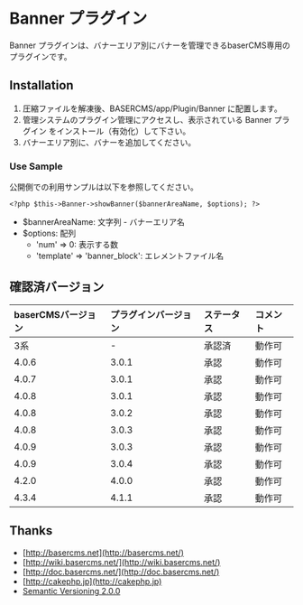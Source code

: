 # Banner プラグイン

Banner プラグインは、バナーエリア別にバナーを管理できるbaserCMS専用のプラグインです。

## Installation

1. 圧縮ファイルを解凍後、BASERCMS/app/Plugin/Banner に配置します。
2. 管理システムのプラグイン管理にアクセスし、表示されている Banner プラグイン をインストール（有効化）して下さい。
3. バナーエリア別に、バナーを追加してください。


### Use Sample

公開側での利用サンプルは以下を参照してください。

```
<?php $this->Banner->showBanner($bannerAreaName, $options); ?>
```

- $bannerAreaName: 文字列 - バナーエリア名
- $options: 配列
    - 'num' => 0: 表示する数
    - 'template' => 'banner_block': エレメントファイル名


## 確認済バージョン

|baserCMSバージョン|プラグインバージョン|ステータス|コメント|
|:--|:--|:--|:--|
|3系|-|承認済|動作可|
|4.0.6|3.0.1|承認|動作可|
|4.0.7|3.0.1|承認|動作可|
|4.0.8|3.0.1|承認|動作可|
|4.0.8|3.0.2|承認|動作可|
|4.0.8|3.0.3|承認|動作可|
|4.0.9|3.0.3|承認|動作可|
|4.0.9|3.0.4|承認|動作可|
|4.2.0|4.0.0|承認|動作可|
|4.3.4|4.1.1|承認|動作可|


## Thanks ##

- [http://basercms.net](http://basercms.net/)
- [http://wiki.basercms.net/](http://wiki.basercms.net/)
- [http://doc.basercms.net/](http://doc.basercms.net/)
- [http://cakephp.jp](http://cakephp.jp)
- [Semantic Versioning 2.0.0](http://semver.org/lang/ja/)
